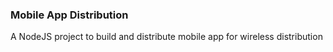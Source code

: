 ### Mobile App Distribution
A NodeJS project to build and distribute mobile app for wireless distribution